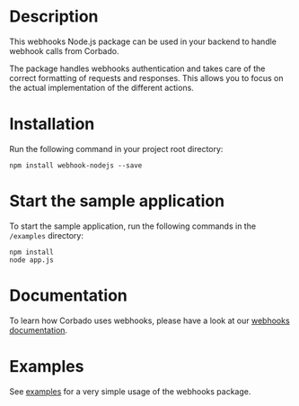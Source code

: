 # Description

This webhooks Node.js package can be used in your backend to handle webhook calls from Corbado.

The package handles webhooks authentication and takes care of the correct formatting of requests and responses. This allows you to focus on the actual implementation of the different actions.

# Installation
Run the following command in your project root directory:

```
npm install webhook-nodejs --save
```



# Start the sample application
To start the sample application, run the following commands in the `/examples` directory:

```
npm install
node app.js
```

# Documentation
To learn how Corbado uses webhooks, please have a look at our [webhooks documentation](https://docs.corbado.com/helpful-guides/webhooks).

# Examples
See [examples](examples/app.js) for a very simple usage of the webhooks package.